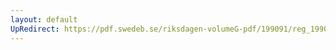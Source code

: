 ```yaml
---
layout: default
UpRedirect: https://pdf.swedeb.se/riksdagen-volumeG-pdf/199091/reg_199091/reg_199091_0887.pdf
---
```

